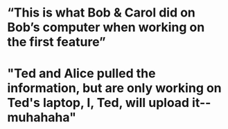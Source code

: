 # “This is what Bob & Carol did on Bob’s computer when working on the first feature”

# "Ted and Alice pulled the information, but are only working on Ted's laptop, I, Ted, will upload it-- muhahaha" 